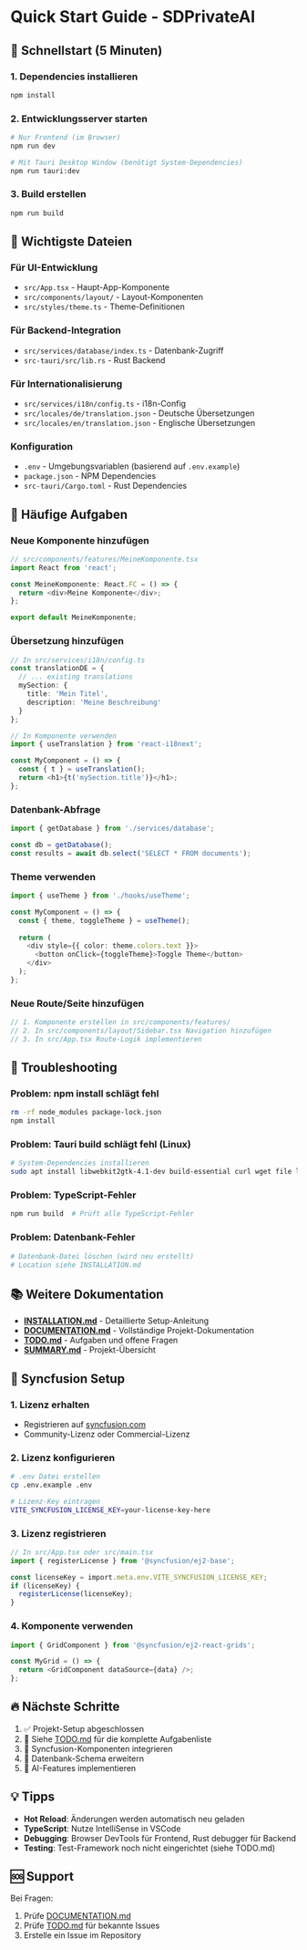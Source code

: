 # Quick Start Guide - SDPrivateAI

## 🚀 Schnellstart (5 Minuten)

### 1. Dependencies installieren
```bash
npm install
```

### 2. Entwicklungsserver starten
```bash
# Nur Frontend (im Browser)
npm run dev

# Mit Tauri Desktop Window (benötigt System-Dependencies)
npm run tauri:dev
```

### 3. Build erstellen
```bash
npm run build
```

## 📁 Wichtigste Dateien

### Für UI-Entwicklung
- `src/App.tsx` - Haupt-App-Komponente
- `src/components/layout/` - Layout-Komponenten
- `src/styles/theme.ts` - Theme-Definitionen

### Für Backend-Integration
- `src/services/database/index.ts` - Datenbank-Zugriff
- `src-tauri/src/lib.rs` - Rust Backend

### Für Internationalisierung
- `src/services/i18n/config.ts` - i18n-Config
- `src/locales/de/translation.json` - Deutsche Übersetzungen
- `src/locales/en/translation.json` - Englische Übersetzungen

### Konfiguration
- `.env` - Umgebungsvariablen (basierend auf `.env.example`)
- `package.json` - NPM Dependencies
- `src-tauri/Cargo.toml` - Rust Dependencies

## 🎯 Häufige Aufgaben

### Neue Komponente hinzufügen
```typescript
// src/components/features/MeineKomponente.tsx
import React from 'react';

const MeineKomponente: React.FC = () => {
  return <div>Meine Komponente</div>;
};

export default MeineKomponente;
```

### Übersetzung hinzufügen
```typescript
// In src/services/i18n/config.ts
const translationDE = {
  // ... existing translations
  mySection: {
    title: 'Mein Titel',
    description: 'Meine Beschreibung'
  }
};

// In Komponente verwenden
import { useTranslation } from 'react-i18next';

const MyComponent = () => {
  const { t } = useTranslation();
  return <h1>{t('mySection.title')}</h1>;
};
```

### Datenbank-Abfrage
```typescript
import { getDatabase } from './services/database';

const db = getDatabase();
const results = await db.select('SELECT * FROM documents');
```

### Theme verwenden
```typescript
import { useTheme } from './hooks/useTheme';

const MyComponent = () => {
  const { theme, toggleTheme } = useTheme();
  
  return (
    <div style={{ color: theme.colors.text }}>
      <button onClick={toggleTheme}>Toggle Theme</button>
    </div>
  );
};
```

### Neue Route/Seite hinzufügen
```typescript
// 1. Komponente erstellen in src/components/features/
// 2. In src/components/layout/Sidebar.tsx Navigation hinzufügen
// 3. In src/App.tsx Route-Logik implementieren
```

## 🔧 Troubleshooting

### Problem: npm install schlägt fehl
```bash
rm -rf node_modules package-lock.json
npm install
```

### Problem: Tauri build schlägt fehl (Linux)
```bash
# System-Dependencies installieren
sudo apt install libwebkit2gtk-4.1-dev build-essential curl wget file libxdo-dev libssl-dev libayatana-appindicator3-dev librsvg2-dev
```

### Problem: TypeScript-Fehler
```bash
npm run build  # Prüft alle TypeScript-Fehler
```

### Problem: Datenbank-Fehler
```bash
# Datenbank-Datei löschen (wird neu erstellt)
# Location siehe INSTALLATION.md
```

## 📚 Weitere Dokumentation

- **[INSTALLATION.md](./INSTALLATION.md)** - Detaillierte Setup-Anleitung
- **[DOCUMENTATION.md](./DOCUMENTATION.md)** - Vollständige Projekt-Dokumentation
- **[TODO.md](./TODO.md)** - Aufgaben und offene Fragen
- **[SUMMARY.md](./SUMMARY.md)** - Projekt-Übersicht

## 🎨 Syncfusion Setup

### 1. Lizenz erhalten
- Registrieren auf [syncfusion.com](https://www.syncfusion.com/)
- Community-Lizenz oder Commercial-Lizenz

### 2. Lizenz konfigurieren
```bash
# .env Datei erstellen
cp .env.example .env

# Lizenz-Key eintragen
VITE_SYNCFUSION_LICENSE_KEY=your-license-key-here
```

### 3. Lizenz registrieren
```typescript
// In src/App.tsx oder src/main.tsx
import { registerLicense } from '@syncfusion/ej2-base';

const licenseKey = import.meta.env.VITE_SYNCFUSION_LICENSE_KEY;
if (licenseKey) {
  registerLicense(licenseKey);
}
```

### 4. Komponente verwenden
```typescript
import { GridComponent } from '@syncfusion/ej2-react-grids';

const MyGrid = () => {
  return <GridComponent dataSource={data} />;
};
```

## 🔥 Nächste Schritte

1. ✅ Projekt-Setup abgeschlossen
2. 📝 Siehe [TODO.md](./TODO.md) für die komplette Aufgabenliste
3. 🎨 Syncfusion-Komponenten integrieren
4. 💾 Datenbank-Schema erweitern
5. 🤖 AI-Features implementieren

## 💡 Tipps

- **Hot Reload**: Änderungen werden automatisch neu geladen
- **TypeScript**: Nutze IntelliSense in VSCode
- **Debugging**: Browser DevTools für Frontend, Rust debugger für Backend
- **Testing**: Test-Framework noch nicht eingerichtet (siehe TODO.md)

## 🆘 Support

Bei Fragen:
1. Prüfe [DOCUMENTATION.md](./DOCUMENTATION.md)
2. Prüfe [TODO.md](./TODO.md) für bekannte Issues
3. Erstelle ein Issue im Repository
